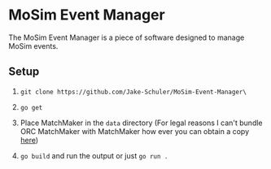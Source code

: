 # MoSim Event Manager

The MoSim Event Manager is a piece of software designed to manage MoSim events.

## Setup

1. `git clone https://github.com/Jake-Schuler/MoSim-Event-Manager\`

2. `go get`

3. Place MatchMaker in the `data` directory (For legal reasons I can't bundle ORC MatchMaker with MatchMaker how ever you can obtain a copy [here](https://idleloop.com/matchmaker/download.php))

5. `go build` and run the output or just `go run .`

